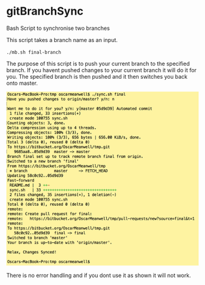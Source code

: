 # gitBranchSync
Bash Script to synchronise two branches

This script takes a branch name as an input.

`./mb.sh final-branch`

The purpose of this script is to push your current branch to the specified branch. If you havent pushed changes to your current branch it will do it for you. The specified branch is then pushed and it then switches you back onto master.


![terminal_ouput](https://github.com/oscarmeanwell/gitBranchSync/blob/master/rsz_xp.png)

There is no error handling and if you dont use it as shown it will not work.
